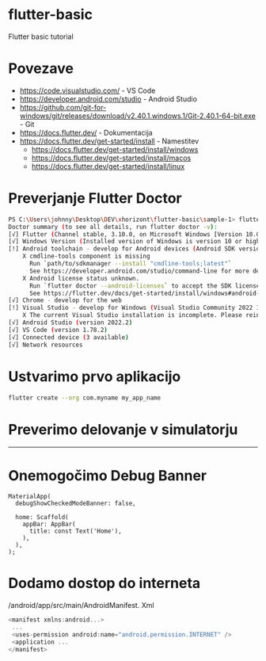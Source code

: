 # flutter-basic

Flutter basic tutorial

# Povezave

- https://code.visualstudio.com/ - VS Code
- https://developer.android.com/studio - Android Studio
- https://github.com/git-for-windows/git/releases/download/v2.40.1.windows.1/Git-2.40.1-64-bit.exe - Git
- https://docs.flutter.dev/ - Dokumentacija
- https://docs.flutter.dev/get-started/install - Namestitev
  - https://docs.flutter.dev/get-started/install/windows
  - https://docs.flutter.dev/get-started/install/macos
  - https://docs.flutter.dev/get-started/install/linux

# Preverjanje Flutter Doctor

```bash
PS C:\Users\johnny\Desktop\DEV\xhorizont\flutter-basic\sample-1> flutter doctor
Doctor summary (to see all details, run flutter doctor -v):
[√] Flutter (Channel stable, 3.10.0, on Microsoft Windows [Version 10.0.19042.1706], locale sl-SI)
[√] Windows Version (Installed version of Windows is version 10 or higher)
[!] Android toolchain - develop for Android devices (Android SDK version 33.0.2)
    X cmdline-tools component is missing
      Run `path/to/sdkmanager --install "cmdline-tools;latest"`
      See https://developer.android.com/studio/command-line for more details.
    X Android license status unknown.
      Run `flutter doctor --android-licenses` to accept the SDK licenses.
      See https://flutter.dev/docs/get-started/install/windows#android-setup for more details.
[√] Chrome - develop for the web
[!] Visual Studio - develop for Windows (Visual Studio Community 2022 17.5.5)
    X The current Visual Studio installation is incomplete. Please reinstall Visual Studio.
[√] Android Studio (version 2022.2)
[√] VS Code (version 1.78.2)
[√] Connected device (3 available)
[√] Network resources
```

# Ustvarimo prvo aplikacijo

```bash
flutter create --org com.myname my_app_name
```

# Preverimo delovanje v simulatorju

---

# Onemogočimo Debug Banner

```terminal
MaterialApp(
  debugShowCheckedModeBanner: false,

  home: Scaffold(
    appBar: AppBar(
      title: const Text('Home'),
    ),
  ),  
);
```

# Dodamo dostop do interneta

/android/app/src/main/AndroidManifest. Xml


```javascript
<manifest xmlns:android...>
 ...
 <uses-permission android:name="android.permission.INTERNET" />
 <application ...
</manifest>

```

```

```
